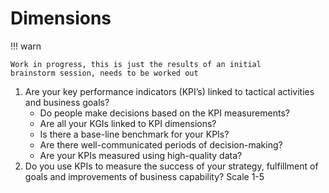 # Dimensions

!!! warn

    Work in progress, this is just the results of an initial
    brainstorm session, needs to be worked out

1. Are your key performance indicators (KPI’s) linked to
   tactical activities and business goals?
    - Do people make decisions based on the KPI measurements?
    - Are all your KGIs linked to KPI dimensions?
    - Is there a base-line benchmark for your KPIs?
    - Are there well-communicated periods of decision-making?
    - Are your KPIs measured using high-quality data?
2. Do you use KPIs to measure the success of your strategy,
   fulfillment of goals and improvements of 
   business capability? Scale 1-5
